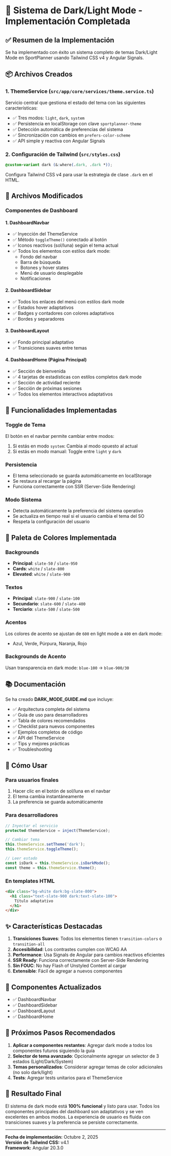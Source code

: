 # 🎨 Sistema de Dark/Light Mode - Implementación Completada

## ✅ Resumen de la Implementación

Se ha implementado con éxito un sistema completo de temas Dark/Light Mode en SportPlanner usando Tailwind CSS v4 y Angular Signals.

## 📦 Archivos Creados

### 1. ThemeService (`src/app/core/services/theme.service.ts`)
Servicio central que gestiona el estado del tema con las siguientes características:
- ✅ Tres modos: `light`, `dark`, `system`
- ✅ Persistencia en localStorage con clave `sportplanner-theme`
- ✅ Detección automática de preferencias del sistema
- ✅ Sincronización con cambios en `prefers-color-scheme`
- ✅ API simple y reactiva con Angular Signals

### 2. Configuración de Tailwind (`src/styles.css`)
```css
@custom-variant dark (&:where(.dark, .dark *));
```
Configura Tailwind CSS v4 para usar la estrategia de clase `.dark` en el HTML.

## 🔄 Archivos Modificados

### Componentes de Dashboard

#### 1. **DashboardNavbar**
- ✅ Inyección del ThemeService
- ✅ Método `toggleTheme()` conectado al botón
- ✅ Iconos reactivos (sol/luna) según el tema actual
- ✅ Todos los elementos con estilos dark mode:
  - Fondo del navbar
  - Barra de búsqueda
  - Botones y hover states
  - Menú de usuario desplegable
  - Notificaciones

#### 2. **DashboardSidebar**
- ✅ Todos los enlaces del menú con estilos dark mode
- ✅ Estados hover adaptativos
- ✅ Badges y contadores con colores adaptativos
- ✅ Bordes y separadores

#### 3. **DashboardLayout**
- ✅ Fondo principal adaptativo
- ✅ Transiciones suaves entre temas

#### 4. **DashboardHome** (Página Principal)
- ✅ Sección de bienvenida
- ✅ 4 tarjetas de estadísticas con estilos completos dark mode
- ✅ Sección de actividad reciente
- ✅ Sección de próximas sesiones
- ✅ Todos los elementos interactivos adaptativos

## 🎯 Funcionalidades Implementadas

### Toggle de Tema
El botón en el navbar permite cambiar entre modos:
1. Si estás en modo `system`: Cambia al modo opuesto al actual
2. Si estás en modo manual: Toggle entre `light` y `dark`

### Persistencia
- El tema seleccionado se guarda automáticamente en localStorage
- Se restaura al recargar la página
- Funciona correctamente con SSR (Server-Side Rendering)

### Modo Sistema
- Detecta automáticamente la preferencia del sistema operativo
- Se actualiza en tiempo real si el usuario cambia el tema del SO
- Respeta la configuración del usuario

## 🎨 Paleta de Colores Implementada

### Backgrounds
- **Principal**: `slate-50` / `slate-950`
- **Cards**: `white` / `slate-800`
- **Elevated**: `white` / `slate-900`

### Textos
- **Principal**: `slate-900` / `slate-100`
- **Secundario**: `slate-600` / `slate-400`
- **Terciario**: `slate-500` / `slate-500`

### Acentos
Los colores de acento se ajustan de `600` en light mode a `400` en dark mode:
- Azul, Verde, Púrpura, Naranja, Rojo

### Backgrounds de Acento
Usan transparencia en dark mode: `blue-100` → `blue-900/30`

## 📚 Documentación

Se ha creado **DARK_MODE_GUIDE.md** que incluye:
- ✅ Arquitectura completa del sistema
- ✅ Guía de uso para desarrolladores
- ✅ Tabla de colores recomendados
- ✅ Checklist para nuevos componentes
- ✅ Ejemplos completos de código
- ✅ API del ThemeService
- ✅ Tips y mejores prácticas
- ✅ Troubleshooting

## 🚀 Cómo Usar

### Para usuarios finales
1. Hacer clic en el botón de sol/luna en el navbar
2. El tema cambia instantáneamente
3. La preferencia se guarda automáticamente

### Para desarrolladores
```typescript
// Inyectar el servicio
protected themeService = inject(ThemeService);

// Cambiar tema
this.themeService.setTheme('dark');
this.themeService.toggleTheme();

// Leer estado
const isDark = this.themeService.isDarkMode();
const theme = this.themeService.theme();
```

### En templates HTML
```html
<div class="bg-white dark:bg-slate-800">
  <h1 class="text-slate-900 dark:text-slate-100">
    Título adaptativo
  </h1>
</div>
```

## ✨ Características Destacadas

1. **Transiciones Suaves**: Todos los elementos tienen `transition-colors` o `transition-all`
2. **Accesibilidad**: Los contrastes cumplen con WCAG AA
3. **Performance**: Usa Signals de Angular para cambios reactivos eficientes
4. **SSR Ready**: Funciona correctamente con Server-Side Rendering
5. **Sin FOUC**: No hay Flash of Unstyled Content al cargar
6. **Extensible**: Fácil de agregar a nuevos componentes

## 🧪 Componentes Actualizados

- ✅ DashboardNavbar
- ✅ DashboardSidebar  
- ✅ DashboardLayout
- ✅ DashboardHome

## 📝 Próximos Pasos Recomendados

1. **Aplicar a componentes restantes**: Agregar dark mode a todos los componentes futuros siguiendo la guía
2. **Selector de tema avanzado**: Opcionalmente agregar un selector de 3 estados (Light/Dark/System)
3. **Temas personalizados**: Considerar agregar temas de color adicionales (no solo dark/light)
4. **Tests**: Agregar tests unitarios para el ThemeService

## 🎉 Resultado Final

El sistema de dark mode está **100% funcional** y listo para usar. Todos los componentes principales del dashboard son adaptativos y se ven excelentes en ambos modos. La experiencia de usuario es fluida con transiciones suaves y la preferencia se persiste correctamente.

---

**Fecha de implementación:** Octubre 2, 2025  
**Versión de Tailwind CSS:** v4.1  
**Framework:** Angular 20.3.0
